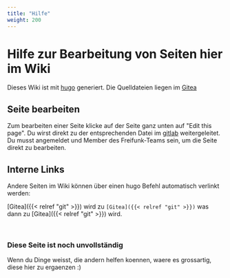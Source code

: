```yaml
---
title: "Hilfe"
weight: 200
---
```


# Hilfe zur Bearbeitung von Seiten hier im Wiki
Dieses Wiki ist mit [hugo](https://gohugo.io/) generiert. Die Quelldateien liegen im [Gitea](https://git.chaotikum.org/freifunk-luebeck/wiki)


## Seite bearbeiten
Zum bearbeiten einer Seite klicke auf der Seite ganz unten auf "Edit this page". Du wirst direkt zu
der entsprechenden Datei im [gitlab](https://git.chaotikum.org/freifunk-luebeck/wiki) weitergeleitet. Du musst angemeldet
und Member des Freifunk-Teams sein, um die Seite direkt zu bearbeiten.


## Interne Links
Andere Seiten im Wiki können über einen hugo Befehl automatisch verlinkt werden:


[Gitea]({{&lt; relref &quot;git&quot; &gt;}}) wird zu `[Gitea]({{< relref "git" >}})` was dann
zu [Gitea]({{< relref "git" >}}) wird.


<br>

### Diese Seite ist noch unvollständig
Wenn du Dinge weisst, die andern helfen koennen, waere es grossartig, diese hier zu ergaenzen :)
